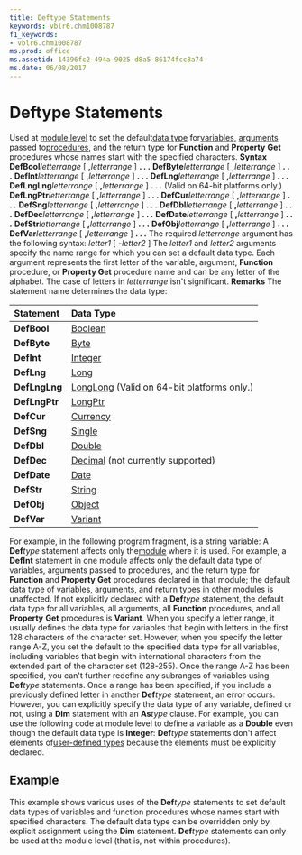 ```yaml
---
title: Deftype Statements
keywords: vblr6.chm1008787
f1_keywords:
- vblr6.chm1008787
ms.prod: office
ms.assetid: 14396fc2-494a-9025-d8a5-86174fcc8a74
ms.date: 06/08/2017
---
```



# Deftype Statements



Used at [module level](vbe-glossary.md) to set the default[data type](vbe-glossary.md) for[variables](vbe-glossary.md), [arguments](vbe-glossary.md) passed to[procedures](vbe-glossary.md), and the return type for  **Function** and **Property** **Get** procedures whose names start with the specified characters.
 **Syntax**
 **DefBool**_letterrange_ [ **,**_letterrange_ ] **. . .**
 **DefByte**_letterrange_ [ **,**_letterrange_ ] **. . .**
 **DefInt**_letterrange_ [ **,**_letterrange_ ] **. . .**
 **DefLng**_letterrange_ [ **,**_letterrange_ ] **. . .**
 **DefLngLng**_letterrange_ [ **,**_letterrange_ ] **. . .** (Valid on 64-bit platforms only.)
 **DefLngPtr**_letterrange_ [ **,**_letterrange_ ] **. . .**
 **DefCur**_letterrange_ [ **,**_letterrange_ ] **. . .**
 **DefSng**_letterrange_ [ **,**_letterrange_ ] **. . .**
 **DefDbl**_letterrange_ [ **,**_letterrange_ ] **. . .**
 **DefDec**_letterrange_ [ **,**_letterrange_ ] **. . .**
 **DefDate**_letterrange_ [ **,**_letterrange_ ] **. . .**
 **DefStr**_letterrange_ [ **,**_letterrange_ ] **. . .**
 **DefObj**_letterrange_ [ **,**_letterrange_ ] **. . .**
 **DefVar**_letterrange_ [ **,**_letterrange_ ] **. . .**
The required  _letterrange_ argument has the following syntax:
 _letter1_ [ **-**_letter2_ ]
The  _letter1_ and _letter2_ arguments specify the name range for which you can set a default data type. Each argument represents the first letter of the variable, argument, **Function** procedure, or **Property Get** procedure name and can be any letter of the alphabet. The case of letters in _letterrange_ isn't significant.
 **Remarks**
The statement name determines the data type:


|**Statement**|**Data Type**|
|:-----|:-----|
|**DefBool**|[Boolean](vbe-glossary.md)|
|**DefByte**|[Byte](vbe-glossary.md)|
|**DefInt**|[Integer](vbe-glossary.md)|
|**DefLng**|[Long](vbe-glossary.md)|
|**DefLngLng**|[LongLong](../../reference/User-Interface-Help/longlong-data-type.md) (Valid on 64-bit platforms only.)|
|**DefLngPtr**|[LongPtr](../../reference/User-Interface-Help/longptr-data-type.md)|
|**DefCur**|[Currency](vbe-glossary.md)|
|**DefSng**|[Single](vbe-glossary.md)|
|**DefDbl**|[Double](vbe-glossary.md)|
|**DefDec**|[Decimal](vbe-glossary.md) (not currently supported)|
|**DefDate**|[Date](vbe-glossary.md)|
|**DefStr**|[String](vbe-glossary.md)|
|**DefObj**|[Object](vbe-glossary.md)|
|**DefVar**|[Variant](vbe-glossary.md)|
For example, in the following program fragment, is a string variable:
A  **Def**_type_ statement affects only the[module](vbe-glossary.md) where it is used. For example, a **DefInt** statement in one module affects only the default data type of variables, arguments passed to procedures, and the return type for **Function** and **Property** **Get** procedures declared in that module; the default data type of variables, arguments, and return types in other modules is unaffected. If not explicitly declared with a **Def**_type_ statement, the default data type for all variables, all arguments, all **Function** procedures, and all **Property** **Get** procedures is **Variant**.
When you specify a letter range, it usually defines the data type for variables that begin with letters in the first 128 characters of the character set. However, when you specify the letter range A-Z, you set the default to the specified data type for all variables, including variables that begin with international characters from the extended part of the character set (128-255).
Once the range A-Z has been specified, you can't further redefine any subranges of variables using  **Def**_type_ statements. Once a range has been specified, if you include a previously defined letter in another **Def**_type_ statement, an error occurs. However, you can explicitly specify the data type of any variable, defined or not, using a **Dim** statement with an **As**_type_ clause. For example, you can use the following code at module level to define a variable as a **Double** even though the default data type is **Integer**:
 **Def**_type_ statements don't affect elements of[user-defined types](vbe-glossary.md) because the elements must be explicitly declared.

## Example

This example shows various uses of the  **Def**_type_ statements to set default data types of variables and function procedures whose names start with specified characters. The default data type can be overridden only by explicit assignment using the **Dim** statement. **Def**_type_ statements can only be used at the module level (that is, not within procedures).


